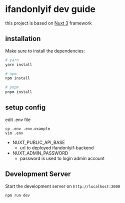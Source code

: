 # ifandonlyif dev guide

this project is based on [Nuxt 3](https://nuxt.com/) framework

## installation

Make sure to install the dependencies:

```bash
# yarn
yarn install

# npm
npm install

# pnpm
pnpm install
```

## setup config

edit .env file

```
cp .env .env.example
vim .env
```

- NUXT_PUBLIC_API_BASE
    - url to deployed ifandonlyif-backend
- NUXT_ADMIN_PASSWORD
    - password is used to login admin account

## Development Server

Start the development server on `http://localhost:3000`

```bash
npm run dev
```